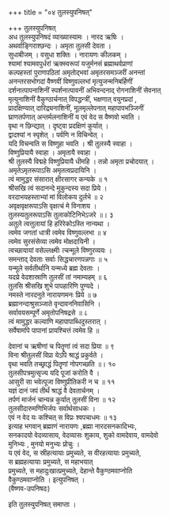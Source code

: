 +++
title = "०४ तुलस्युपनिषत्"

+++
तुलस्युपनिषत्   
अध तुलस्युपनिषदं व्याख्यास्यामः । नारद ऋषिः ।  
अथर्वाङ्गिराश्छन्दः । अमृता तुलसी देवता ।  
सुधाबीजम् । वसुधा शक्तिः । नारायणः कीलकम् ।  
श्यामां श्यामवपुर्धरां ऋक्स्वरूपां यजुर्मनसं ब्रह्माथर्वप्राणां  
कल्पहस्तां पुराणपठितां अमृतोद्भवां अमृतरसमञ्जरीं अनन्तां  
अनन्तरसभोगदां वैष्णवीं विष्णुवल्लभां मृत्युजन्मनिबर्हिणीं  
दर्शनात्पापनाशिनीं स्पर्शनात्पावनीं अभिवन्दनाद् रोगनाशिनीं सेवनात्  
मृत्युनाशिनीं वैकुण्ठार्चनात् विपद्धन्त्रीं, भक्षणात् वयुनप्रदां ,  
प्रादक्षिण्यात् दारिद्र्यनाशिनीं, मूलमृल्लेपनात् महापापभञ्जिनीं  
घ्राणतर्पणात् अन्तर्मलनाशिनीं य एवं वेद स वैष्णवो भवति ।  
वृथा न छिन्द्यात् । दृष्ट्वा प्रदक्षिणं कुर्यात् ।  
द्वादश्यां न स्पृशेत् । पर्वणि न विचिन्वेत् ।  
यदि विचन्वति स विष्णुहा भवति । श्री तुलस्यै स्वाहा ।  
विष्णुप्रियायै स्वाहा । अमृतायै स्वाहा ।  
श्री तुलस्यै विद्महे विष्णुप्रियायै धीमहि । तन्नो अमृता प्रचोदयात् ।  
अमृतेऽमृतरूपाऽसि अमृतत्वप्रदायिनि ।  
त्वं मामुद्धर संसारात् क्षीरसागर कन्यके ॥ १  
श्रीसखि त्वं सदानन्दे मुकुन्दस्य सदा प्रिये ।  
वरदाभयहस्ताभ्यां मां विलोकय दुर्लभे ॥ २  
अवृक्षवृक्षरूपाऽसि वृक्षत्चं मे विनाशय ।  
तुलस्यतुलरूपाऽसि तुलाकोटिनिभेऽजरे ॥। ३  
अतुले त्वत्तुलायां हि हरिरेकोऽस्ति नान्यथा ।  
त्वमेव जगतां धात्री त्वमेव विष्णुवल्लभा ॥ ४  
त्वमेव सुरसंसेव्या त्वमेव मोक्षदायिनी ।  
त्वच्छायायां वसेल्लक्ष्मीः त्चन्मूले विष्णुरव्ययः ।  
समन्ताद् देवताः सर्वाः सिद्धचारणपन्नगाः ॥ ५  
यन्मूले सर्वतीर्थानि यन्मध्ये ब्रह्म देवताः ।  
यदय्रे वेदशास्राणि तुलसीं तां नमाम्यहम् ॥ ६  
तुलसि श्रीसखि शुभे पापहारिणि पुण्यदे ।  
नमस्ते नारदनुते नारायणमनः प्रिये ॥ ७  
ब्रह्मानन्दाश्रुसञ्जाते वृन्दावननिवासिनि ।  
सर्वावयसम्पूर्णे अमृतोपनिषद्रसे ॥ ८  
त्वं मामुद्धर कल्याणि महापापाब्धिदुस्तरात् ।  
सर्वेषामपि पापानां प्रायश्चित्तं त्वमेव हि ॥

देवानां च ऋषीणां च पितॄणां त्वं सदा प्रिया ॥ ९  
विना श्रीतुलसीं विप्रा येऽपि श्राद्धं प्रकुर्वते ।  
वृथा भवति तच्छ्राद्धं पितॄणां नोपगच्छति ॥। १०  
तुलसीपत्रमुत्सृज्य यदि पूजां करोति वै ।  
आसुरी सा भवेत्पूजा विष्णुप्रीतिकरी न च ॥ ११  
यज्ञं दानं जपं तीर्थं श्राद्धं वै देवतार्चनम् ।  
तर्पणं मार्जनं चान्यन्न कुर्यात् तुलसीं विना ॥ १२  
तुलसीदारुमणिभिर्जपः सर्वार्थसाधकः ।  
एवं न वेद यः कश्चित् स विप्रः श्वपचाधमः ॥ १३  
इत्याह भगवान् ब्रह्माणं नारायणः ,ब्रह्मा नारदसनकादिभ्यः,  
सनकादयो वेदव्यासाय, वेदव्यासः शुकाय, शुको वामदेवाय, वामदेवो  
मुनिभ्यः , मुनयो मनुभ्यः प्रोचुः ।  
य एवं वेद, स स्रीहत्यायाः प्रमुच्यते, स वीरहत्यायाः प्रमुच्यते,  
स ब्रह्महत्यायाः प्रमुच्यते, स महाभयात्  
प्रमुच्यते, स महादुःखात्प्रमुच्यते, देहान्ते वैकुण्ठमवाप्नोति  
वैकुण्ठमवाप्नोति । इत्युपनिषत् ।  
(वैष्णव-उपनिषदः)

इति तुलस्युपनिषत् समाप्ता ।  
